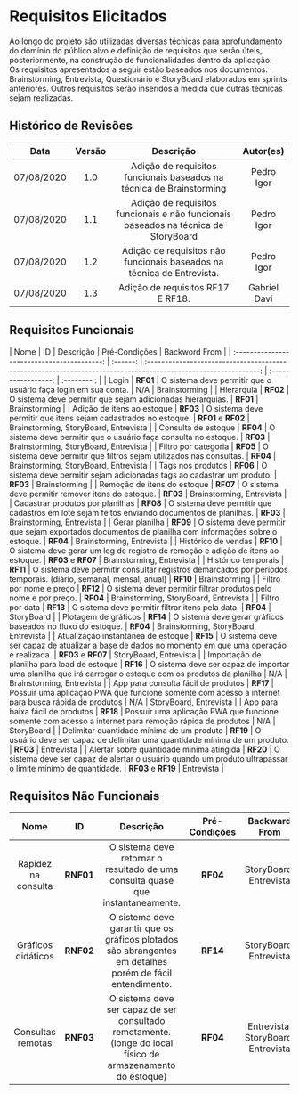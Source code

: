 # Requisitos Elicitados

Ao longo do projeto são utilizadas diversas técnicas para aprofundamento do domínio do público alvo e definição de requisitos que serão úteis, posteriormente, na construção de funcionalidades dentro da aplicação.<br>
Os requisitos apresentados a seguir estão baseados nos documentos: Brainstorming, Entrevista, Questionário e StoryBoard elaborados em sprints anteriores. Outros requisitos serão inseridos a medida que outras técnicas sejam realizadas.<br>

## Histórico de Revisões

|    Data    | Versão |                                     Descrição                                      |  Autor(es)   |
| :--------: | :----: | :--------------------------------------------------------------------------------: | :----------: |
| 07/08/2020 |  1.0   |        Adição de requisitos funcionais baseados na técnica de Brainstorming        |  Pedro Igor  |
| 07/08/2020 |  1.1   | Adição de requisitos funcionais e não funcionais baseados na técnica de StoryBoard |  Pedro Igor  |
| 07/08/2020 |  1.2   |       Adição de requisitos não funcionais baseados na técnica de Entrevista.       |  Pedro Igor  |
| 07/08/2020 |  1.3   |                         Adição de requisitos RF17 E RF18.                          | Gabriel Davi |

## Requisitos Funcionais

|                    Nome                     |    ID    |                                                    Descrição                                                    |    Pré-Condições    | Backword From |
| :-----------------------------------------: | :------: | :-------------------------------------------------------------------------------------------------------------: | :-----------------: | :-------- : |
|                    Login                    | **RF01** |                         O sistema deve permitir que o usuário faça login em sua conta.                          |         N/A         | Brainstorming |
|                 Hierarquia                  | **RF02** |                           O sistema deve permitir que sejam adicionadas hierarquias.                            |      **RF01**       | Brainstorming |
|         Adição de itens ao estoque          | **RF03** |                         O sistema deve permitir que itens sejam cadastrados no estoque.                         | **RF01** e **RF02** | Brainstorming, StoryBoard, Entrevista |
|             Consulta de estoque             | **RF04** |                         O sistema deve permitir que o usuário faça consulta no estoque.                         |      **RF03**       | Brainstorming, StoryBoard, Entrevista |
|            Filtro por categoria             | **RF05** |                       O sistema deve permitir que filtros sejam utilizados nas consultas.                       |      **RF04**       | Brainstorming, StoryBoard, Entrevista |
|              Tags nos produtos              | **RF06** |                     O sistema deve permitir sejam adicionadas tags ao cadastrar um produto.                     |      **RF03**       | Brainstorming |
|         Remoção de itens do estoque         | **RF07** |                                O sistema deve permitir remover itens do estoque.                                |      **RF03**       | Brainstorming, Entrevista |
|      Cadastrar produtos por planilhas       | **RF08** |           O sistema deve permitir que cadastros em lote sejam feitos enviando documentos de planilhas.           |      **RF03**       | Brainstorming, Entrevista |
|               Gerar planilha                | **RF09** |      O sistema deve permitir que sejam exportados documentos de planilha com informações sobre o estoque.       |      **RF04**       | Brainstorming, Entrevista |
|             Histórico de vendas             | **RF10** |                O sistema deve gerar um log de registro de remoção e adição de itens ao estoque.                | **RF03** e **RF07** | Brainstorming, Entrevista |
|             Histórico temporais             | **RF11** | O sistema deve permitir consultar registros demarcados por períodos temporais. (diário, semanal, mensal, anual) |      **RF10**       | Brainstorming |
|           Filtro por nome e preço           | **RF12** |                        O sistema dever permitir filtrar produtos pelo nome e por preço.                         |      **RF04**       | Brainstorming, StoryBoard, Entrevista |
|               Filtro por data               | **RF13** |                                O sistema deve permitir filtrar itens pela data.                                 |      **RF04**       | StoryBoard |
|            Plotagem de gráficos             | **RF14** |                           O sistema deve gerar gráficos baseados no fluxo do estoque.                           |      **RF04**       | Brainstorming, StoryBoard, Entrevista |
|     Atualização instantânea de estoque      | **RF15** |        O sistema deve ser capaz de atualizar a base de dados no momento em que uma operação é realizada.        | **RF03** e **RF07** |  StoryBoard, Entrevista |
| Importação de planilha para load de estoque | **RF16** |    O sistema deve ser capaz de importar uma planilha que irá carregar o estoque com os produtos da planilha     |          N/A          | Brainstorming, Entrevista |
|     App para consulta fácil de produtos     | **RF17** |       Possuir uma aplicação PWA que funcione somente com acesso a internet para busca rápida de produtos        |          N/A          | StoryBoard, Entrevista |
|      App para baixa fácil de produtos       | **RF18** |      Possuir uma aplicação PWA que funcione somente com acesso a internet para remoção rápida de produtos       |          N/A          | StoryBoard |
|      Delimitar quantidade mínima de um produto       | **RF19** |      O usuário deve ser capaz de  delimitar uma quantidade mínima de um produto.      |          **RF03**          | Entrevista |
|      Alertar sobre quantidade mínima atingida      | **RF20** |      O sistema deve ser capaz de alertar o usuário quando um produto ultrapassar o limite mínimo de quantidade.      |          **RF03** e **RF19**         | Entrevista |


## Requisitos Não Funcionais

|        Nome         |    ID     |                                                  Descrição                                                  | Pré-Condições | Backward From |
| :-----------------: | :-------: | :---------------------------------------------------------------------------------------------------------: | :-----------: | :-----: |
| Rapidez na consulta | **RNF01** |               O sistema deve retornar o resultado de uma consulta quase que instantaneamente.               |   **RF04**    | StoryBoard, Entrevista |
| Gráficos didáticos  | **RNF02** |  O sistema deve garantir que os gráficos plotados são abrangentes em detalhes porém de fácil entendimento.  |   **RF14**    | StoryBoard, Entrevista |
|  Consultas remotas  | **RNF03** | O sistema deve ser capaz de ser consultado remotamente. (longe do local físico de armazenamento do estoque) |   **RF04**    | Entrevista, StoryBoard, Entrevista |